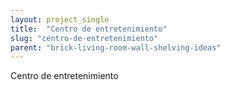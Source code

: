 ```yaml
---
layout: project_single
title:  "Centro de entretenimiento"
slug: "centro-de-entretenimiento"
parent: "brick-living-room-wall-shelving-ideas"
---
```

Centro de entretenimiento